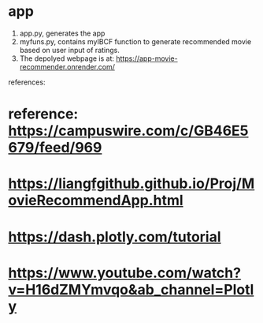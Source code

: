 # app
1. app.py, generates the app
2. myfuns.py, contains myIBCF function to generate recommended movie based on user input of ratings.
3. The depolyed webpage is at: https://app-movie-recommender.onrender.com/

references:
# reference: https://campuswire.com/c/GB46E5679/feed/969
# https://liangfgithub.github.io/Proj/MovieRecommendApp.html
# https://dash.plotly.com/tutorial
# https://www.youtube.com/watch?v=H16dZMYmvqo&ab_channel=Plotly
